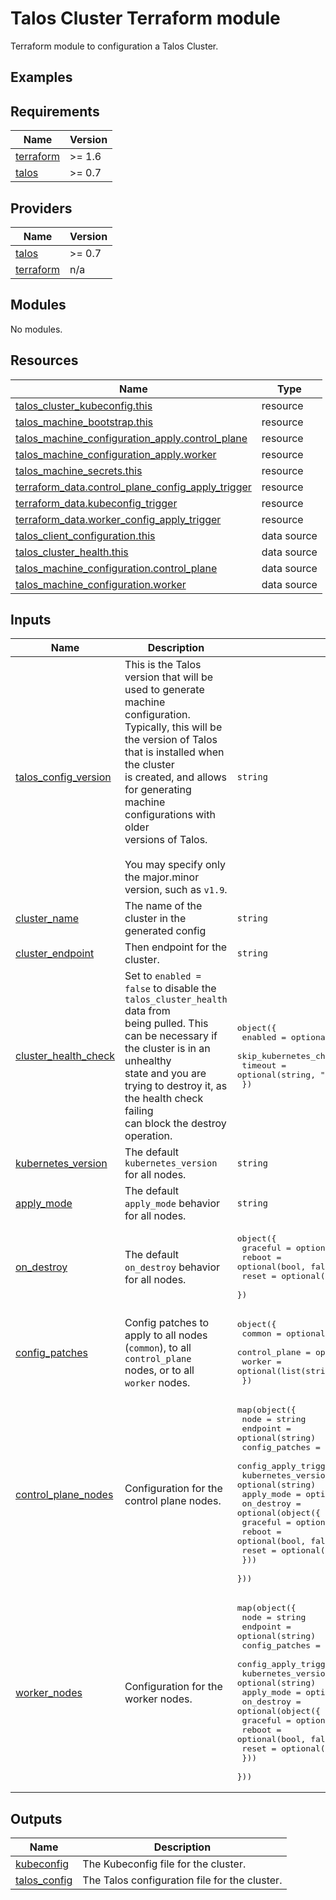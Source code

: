 # Talos Cluster Terraform module

Terraform module to configuration a Talos Cluster.

## Examples


<!-- BEGIN_TF_DOCS -->
## Requirements

| Name | Version |
|------|---------|
| <a name="requirement_terraform"></a> [terraform](#requirement\_terraform) | >= 1.6 |
| <a name="requirement_talos"></a> [talos](#requirement\_talos) | >= 0.7 |

## Providers

| Name | Version |
|------|---------|
| <a name="provider_talos"></a> [talos](#provider\_talos) | >= 0.7 |
| <a name="provider_terraform"></a> [terraform](#provider\_terraform) | n/a |

## Modules

No modules.

## Resources

| Name | Type |
|------|------|
| [talos_cluster_kubeconfig.this](https://registry.terraform.io/providers/siderolabs/talos/latest/docs/resources/cluster_kubeconfig) | resource |
| [talos_machine_bootstrap.this](https://registry.terraform.io/providers/siderolabs/talos/latest/docs/resources/machine_bootstrap) | resource |
| [talos_machine_configuration_apply.control_plane](https://registry.terraform.io/providers/siderolabs/talos/latest/docs/resources/machine_configuration_apply) | resource |
| [talos_machine_configuration_apply.worker](https://registry.terraform.io/providers/siderolabs/talos/latest/docs/resources/machine_configuration_apply) | resource |
| [talos_machine_secrets.this](https://registry.terraform.io/providers/siderolabs/talos/latest/docs/resources/machine_secrets) | resource |
| [terraform_data.control_plane_config_apply_trigger](https://registry.terraform.io/providers/hashicorp/terraform/latest/docs/resources/data) | resource |
| [terraform_data.kubeconfig_trigger](https://registry.terraform.io/providers/hashicorp/terraform/latest/docs/resources/data) | resource |
| [terraform_data.worker_config_apply_trigger](https://registry.terraform.io/providers/hashicorp/terraform/latest/docs/resources/data) | resource |
| [talos_client_configuration.this](https://registry.terraform.io/providers/siderolabs/talos/latest/docs/data-sources/client_configuration) | data source |
| [talos_cluster_health.this](https://registry.terraform.io/providers/siderolabs/talos/latest/docs/data-sources/cluster_health) | data source |
| [talos_machine_configuration.control_plane](https://registry.terraform.io/providers/siderolabs/talos/latest/docs/data-sources/machine_configuration) | data source |
| [talos_machine_configuration.worker](https://registry.terraform.io/providers/siderolabs/talos/latest/docs/data-sources/machine_configuration) | data source |

## Inputs

| Name | Description | Type | Default | Required |
|------|-------------|------|---------|:--------:|
| <a name="input_talos_config_version"></a> [talos\_config\_version](#input\_talos\_config\_version) | This is the Talos version that will be used to generate machine configuration.<br/>Typically, this will be the version of Talos that is installed when the cluster<br/>is created, and allows for generating machine configurations with older<br/>versions of Talos.<br/><br/>You may specify only the major.minor version, such as `v1.9`. | `string` | n/a | yes |
| <a name="input_cluster_name"></a> [cluster\_name](#input\_cluster\_name) | The name of the cluster in the generated config | `string` | `"talos"` | no |
| <a name="input_cluster_endpoint"></a> [cluster\_endpoint](#input\_cluster\_endpoint) | Then endpoint for the cluster. | `string` | `null` | no |
| <a name="input_cluster_health_check"></a> [cluster\_health\_check](#input\_cluster\_health\_check) | Set to `enabled = false` to disable the `talos_cluster_health` data from<br/>being pulled. This can be necessary if the cluster is in an unhealthy<br/>state and you are trying to destroy it, as the health check failing<br/>can block the destroy operation. | <pre>object({<br/>    enabled                = optional(bool, true)<br/>    skip_kubernetes_checks = optional(bool, false)<br/>    timeout                = optional(string, "10m")<br/>  })</pre> | `{}` | no |
| <a name="input_kubernetes_version"></a> [kubernetes\_version](#input\_kubernetes\_version) | The default `kubernetes_version` for all nodes. | `string` | `null` | no |
| <a name="input_apply_mode"></a> [apply\_mode](#input\_apply\_mode) | The default `apply_mode` behavior for all nodes. | `string` | `"auto"` | no |
| <a name="input_on_destroy"></a> [on\_destroy](#input\_on\_destroy) | The default `on_destroy` behavior for all nodes. | <pre>object({<br/>    graceful = optional(bool, true)<br/>    reboot   = optional(bool, false)<br/>    reset    = optional(bool, false)<br/>  })</pre> | `{}` | no |
| <a name="input_config_patches"></a> [config\_patches](#input\_config\_patches) | Config patches to apply to all nodes (`common`), to all `control_plane`<br/>nodes, or to all `worker` nodes. | <pre>object({<br/>    common        = optional(list(string), [])<br/>    control_plane = optional(list(string), [])<br/>    worker        = optional(list(string), [])<br/>  })</pre> | `{}` | no |
| <a name="input_control_plane_nodes"></a> [control\_plane\_nodes](#input\_control\_plane\_nodes) | Configuration for the control plane nodes. | <pre>map(object({<br/>    node                 = string<br/>    endpoint             = optional(string)<br/>    config_patches       = optional(list(string), [])<br/>    config_apply_trigger = optional(map(any), {})<br/>    kubernetes_version   = optional(string)<br/>    apply_mode           = optional(string)<br/>    on_destroy = optional(object({<br/>      graceful = optional(bool, true)<br/>      reboot   = optional(bool, false)<br/>      reset    = optional(bool, false)<br/>    }))<br/>  }))</pre> | `{}` | no |
| <a name="input_worker_nodes"></a> [worker\_nodes](#input\_worker\_nodes) | Configuration for the worker nodes. | <pre>map(object({<br/>    node                 = string<br/>    endpoint             = optional(string)<br/>    config_patches       = optional(list(string), [])<br/>    config_apply_trigger = optional(map(any), {})<br/>    kubernetes_version   = optional(string)<br/>    apply_mode           = optional(string)<br/>    on_destroy = optional(object({<br/>      graceful = optional(bool, true)<br/>      reboot   = optional(bool, false)<br/>      reset    = optional(bool, false)<br/>    }))<br/>  }))</pre> | `{}` | no |

## Outputs

| Name | Description |
|------|-------------|
| <a name="output_kubeconfig"></a> [kubeconfig](#output\_kubeconfig) | The Kubeconfig file for the cluster. |
| <a name="output_talos_config"></a> [talos\_config](#output\_talos\_config) | The Talos configuration file for the cluster. |
<!-- END_TF_DOCS -->
